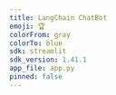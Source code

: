 ```yaml
---
title: LangChain ChatBot
emoji: 🏆
colorFrom: gray
colorTo: blue
sdk: streamlit
sdk_version: 1.41.1
app_file: app.py
pinned: false
---
```

